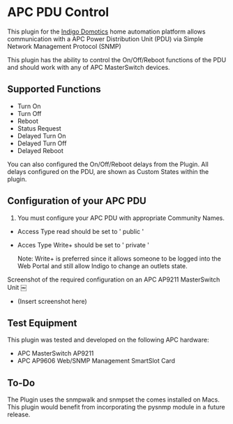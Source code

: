 # APC PDU Control

This plugin for the [Indigo Domotics](http://www.indigodomo.com/) home automation platform allows communication with a APC Power Distribution Unit (PDU) via Simple Network Management Protocol (SNMP)

This plugin has the ability to control the On/Off/Reboot functions of the PDU and should work with any of APC MasterSwitch devices.

## Supported Functions

* Turn On
* Turn Off
* Reboot
* Status Request
* Delayed Turn On
* Delayed Turn Off
* Delayed Reboot

You can also configured the On/Off/Reboot delays from the Plugin. All delays configured on the PDU, are shown as Custom States within the plugin.

## Configuration of your APC PDU

1) You must configure your APC PDU with appropriate Community Names. 

* Access Type read should be set to '  public  '
* Acces Type Write+ should be set to '  private  '

    Note: Write+ is preferred since it allows someone to be logged into the Web Portal and still allow Indigo to change an outlets state.

Screenshot of the required configuration on an APC AP9211 MasterSwitch Unit
￼
* (Insert screenshot here)

## Test Equipment

This plugin was tested and developed on the following APC hardware:

* APC MasterSwitch AP9211 
* APC AP9606 Web/SNMP Management SmartSlot Card


## To-Do

The Plugin uses the snmpwalk and snmpset the comes installed on Macs. This plugin would benefit from incorporating the pysnmp module in a future release.
